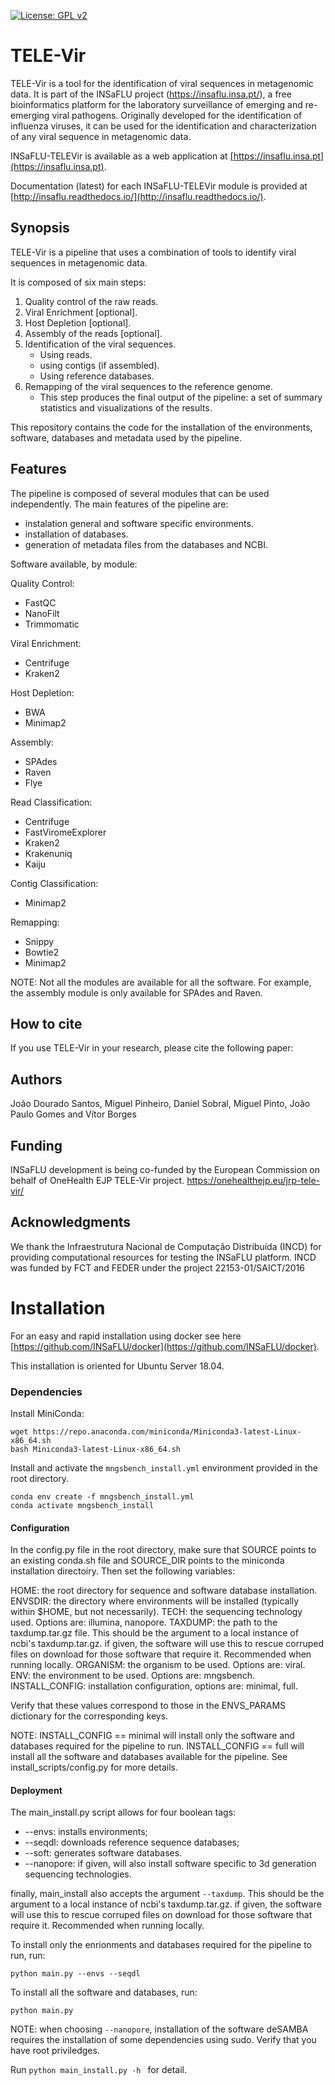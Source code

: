 [![License: GPL v2](https://img.shields.io/badge/License-GPL%20v2-blue.svg)](https://www.gnu.org/licenses/old-licenses/gpl-2.0.en.html)

# TELE-Vir

TELE-Vir is a tool for the identification of viral sequences in metagenomic data. It is part of the INSaFLU project (https://insaflu.insa.pt/), a free bioinformatics platform for the laboratory surveillance of emerging and re-emerging viral pathogens. Originally developed for the identification of influenza viruses, it can be used for the identification and characterization of any viral sequence in metagenomic data.

INSaFLU-TELEVir is available as a web application at [https://insaflu.insa.pt](https://insaflu.insa.pt).

Documentation (latest) for each INSaFLU-TELEVir module is provided at [http://insaflu.readthedocs.io/](http://insaflu.readthedocs.io/).

## Synopsis

TELE-Vir is a pipeline that uses a combination of tools to identify viral sequences in metagenomic data.

It is composed of six main steps:

1. Quality control of the raw reads.
2. Viral Enrichment [optional].
3. Host Depletion [optional].
4. Assembly of the reads [optional].
5. Identification of the viral sequences.
   - Using reads.
   - using contigs (if assembled).
   - Using reference databases.
6. Remapping of the viral sequences to the reference genome.
   - This step produces the final output of the pipeline: a set of summary statistics and visualizations of the results.

This repository contains the code for the installation of the environments, software, databases and metadata used by the pipeline.

## Features

The pipeline is composed of several modules that can be used independently. The main features of the pipeline are:

- instalation general and software specific environments.
- installation of databases.
- generation of metadata files from the databases and NCBI.

Software available, by module:

Quality Control:

- FastQC
- NanoFilt
- Trimmomatic

Viral Enrichment:

- Centrifuge
- Kraken2

Host Depletion:

- BWA
- Minimap2

Assembly:

- SPAdes
- Raven
- Flye

Read Classification:

- Centrifuge
- FastViromeExplorer
- Kraken2
- Krakenuniq
- Kaiju

Contig Classification:

- Minimap2

Remapping:

- Snippy
- Bowtie2
- Minimap2

NOTE: Not all the modules are available for all the software. For example, the assembly module is only available for SPAdes and Raven.

## How to cite

If you use TELE-Vir in your research, please cite the following paper:

## Authors

João Dourado Santos, Miguel Pinheiro, Daniel Sobral, Miguel Pinto, João Paulo Gomes and Vítor Borges

## Funding

INSaFLU development is being co-funded by the European Commission on behalf of OneHealth EJP TELE-Vir project.
https://onehealthejp.eu/jrp-tele-vir/

## Acknowledgments

We thank the Infraestrutura Nacional de Computação Distribuída (INCD) for providing computational resources for testing the INSaFLU platform. INCD was funded by FCT and FEDER under the project 22153-01/SAICT/2016

# Installation

For an easy and rapid installation using docker see here [https://github.com/INSaFLU/docker](https://github.com/INSaFLU/docker).

This installation is oriented for Ubuntu Server 18.04.

### Dependencies

Install MiniConda:

```
wget https://repo.anaconda.com/miniconda/Miniconda3-latest-Linux-x86_64.sh
bash Miniconda3-latest-Linux-x86_64.sh
```

Install and activate the `mngsbench_install.yml` environment provided in the root directory.

```
conda env create -f mngsbench_install.yml
conda activate mngsbench_install
```

#### Configuration

In the config.py file in the root directory, make sure that SOURCE points to an existing conda.sh file and SOURCE_DIR points to the miniconda installation directoiry. Then set the following variables:

HOME: the root directory for sequence and software database installation.
ENVSDIR: the directory where environments will be installed (typically within $HOME, but not necessarily).
TECH: the sequencing technology used. Options are: illumina, nanopore.
TAXDUMP: the path to the taxdump.tar.gz file. This should be the argument to a local instance of ncbi's taxdump.tar.gz. if given, the software will use this to rescue corruped files on download for those software that require it. Recommended when running locally.
ORGANISM: the organism to be used. Options are: viral.
ENV: the environment to be used. Options are: mngsbench.
INSTALL_CONFIG: installation configuration, options are: minimal, full.

Verify that these values correspond to those in the ENVS_PARAMS dictionary for the corresponding keys.

NOTE: INSTALL_CONFIG == minimal will install only the software and databases required for the pipeline to run. INSTALL_CONFIG == full will install all the software and databases available for the pipeline. See install_scripts/config.py for more details.

#### Deployment

The main_install.py script allows for four boolean tags:

- --envs: installs environments;
- --seqdl: downloads reference sequence databases;
- --soft: generates software databases.
- --nanopore: if given, will also install software specific to 3d generation sequencing technologies.

finally, main_install also accepts the argument `--taxdump`. This should be the argument to a local instance of ncbi's taxdump.tar.gz. if given, the software will use this to rescue corruped files on download for those software that require it. Recommended when running locally.

To install only the enrionments and databases required for the pipeline to run, run:

```
python main.py --envs --seqdl
```

To install all the software and databases, run:

```
python main.py
```

NOTE: when choosing `--nanopore`, installation of the software deSAMBA requires the installation of some dependencies using sudo. Verify that you have root priviledges.

Run
`python main_install.py -h `
for detail.
